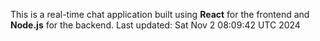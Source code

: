 This is a real-time chat application built using **React** for the frontend and **Node.js** for the backend.
Last updated: Sat Nov  2 08:09:42 UTC 2024

